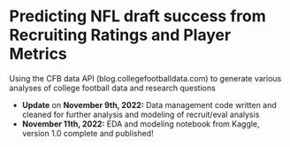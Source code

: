 # Predicting NFL draft success from Recruiting Ratings and Player Metrics
Using the CFB data API (blog.collegefootballdata.com) to generate various analyses of college football data and research questions

- **Update** on **November 9th, 2022:** Data management code written and cleaned for further analysis and modeling of recruit/eval analysis 
- **November 11th, 2022:** EDA and modeling notebook from Kaggle, version 1.0 complete and published!
